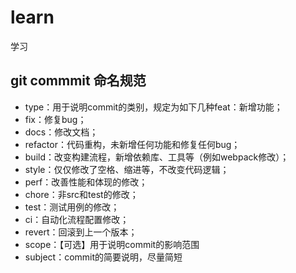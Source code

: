 <!--
 * @Author: harvey
 * @Date: 2022-10-03 21:38:41
 * @LastEditors: harvey
 * @LastEditTime: 2022-10-03 22:58:41
 * @FilePath: \learn\README.md
 * @Description: 
-->
# learn
学习

## git commmit 命名规范

- type：用于说明commit的类别，规定为如下几种feat：新增功能；
- fix：修复bug；
- docs：修改文档；
- refactor：代码重构，未新增任何功能和修复任何bug；
- build：改变构建流程，新增依赖库、工具等（例如webpack修改）；
- style：仅仅修改了空格、缩进等，不改变代码逻辑；
- perf：改善性能和体现的修改；
- chore：非src和test的修改；
- test：测试用例的修改；
- ci：自动化流程配置修改；
- revert：回滚到上一个版本；
- scope：【可选】用于说明commit的影响范围
- subject：commit的简要说明，尽量简短
